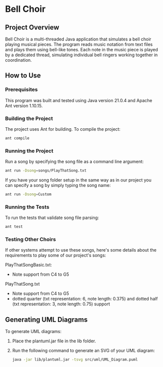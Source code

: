 # Bell Choir

## Project Overview

Bell Choir is a multi-threaded Java application that simulates a bell choir playing musical pieces. The program reads music notation from text files and plays them using bell-like tones. Each note in the music piece is played by a dedicated thread, simulating individual bell ringers working together in coordination.

## How to Use

### Prerequisites

This program was built and tested using Java version 21.0.4 and Apache Ant version 1.10.15. 

### Building the Project
The project uses Ant for building. To compile the project:

```bash
ant compile
```

### Running the Project

Run a song by specifying the song file as a command line argument:

```bash
ant run -Dsong=songs/PlayThatSong.txt
```

If you have your song folder setup in the same way as in our project you can specify a song by simply typing the song name:

```bash
ant run -Dsong=Custom
```

### Running the Tests
To run the tests that validate song file parsing:

```bash
ant test
```

### Testing Other Choirs

If other systems attempt to use these songs, here's some details about the requirements to play some of our project's songs:

PlayThatSongBasic.txt: 
- Note support from C4 to G5

PlayThatSong.txt
- Note support from C4 to G5
- dotted quarter (txt representation: 6, note length: 0.375) and dotted half (txt representation: 3, note length: 0.75) support

## Generating UML Diagrams

To generate UML diagrams:

1. Place the plantuml.jar file in the lib folder.
2. Run the following command to generate an SVG of your UML diagram:

   ```bash
   java -jar lib/plantuml.jar -tsvg src/uml/UML_Diagram.puml
   ```